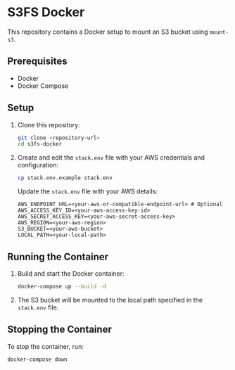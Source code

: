 # S3FS Docker

This repository contains a Docker setup to mount an S3 bucket using `mount-s3`.

## Prerequisites

- Docker
- Docker Compose

## Setup

1. Clone this repository:
    ```sh
    git clone <repository-url>
    cd s3fs-docker
    ```

2. Create and edit the `stack.env` file with your AWS credentials and configuration:
    ```sh
    cp stack.env.example stack.env
    ```

    Update the `stack.env` file with your AWS details:
    ```plaintext
    AWS_ENDPOINT_URL=<your-aws-or-compatible-endpoint-url> # Optional
    AWS_ACCESS_KEY_ID=<your-aws-access-key-id>
    AWS_SECRET_ACCESS_KEY=<your-aws-secret-access-key>
    AWS_REGION=<your-aws-region>
    S3_BUCKET=<your-aws-bucket>
    LOCAL_PATH=<your-local-path>
    ```

## Running the Container

1. Build and start the Docker container:
    ```sh
    docker-compose up --build -d
    ```

2. The S3 bucket will be mounted to the local path specified in the `stack.env` file.

## Stopping the Container

To stop the container, run:
```sh
docker-compose down